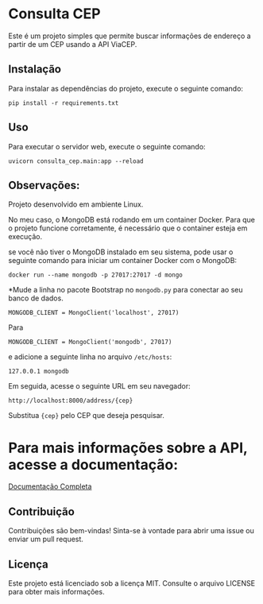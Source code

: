 
# Consulta CEP

Este é um projeto simples que permite buscar informações de endereço a partir de um CEP usando a API ViaCEP.

## Instalação

Para instalar as dependências do projeto, execute o seguinte comando:

```
pip install -r requirements.txt
```

## Uso

Para executar o servidor web, execute o seguinte comando:

```
uvicorn consulta_cep.main:app --reload
```
## Observações:
Projeto desenvolvido em ambiente Linux.

No meu caso, o MongoDB está rodando em um container Docker. Para que o projeto funcione corretamente, é necessário que o container esteja em execução.

se você não tiver o MongoDB instalado em seu sistema, pode usar o seguinte comando para iniciar um container Docker com o MongoDB:

```
docker run --name mongodb -p 27017:27017 -d mongo
```
*Mude a linha no pacote Bootstrap no `mongodb.py` para conectar ao seu banco de dados.

```	
MONGODB_CLIENT = MongoClient('localhost', 27017)
```
Para
```	
MONGODB_CLIENT = MongoClient('mongodb', 27017)
```
e adicione a seguinte linha no arquivo `/etc/hosts`:

```
127.0.0.1 mongodb
```


Em seguida, acesse o seguinte URL em seu navegador:

```
http://localhost:8000/address/{cep}
```

Substitua `{cep}` pelo CEP que deseja pesquisar.

# Para mais informações sobre a API, acesse a documentação:

[Documentação Completa](https://r1cardopereira.github.io/consulta-cep/)

## Contribuição

Contribuições são bem-vindas! Sinta-se à vontade para abrir uma issue ou enviar um pull request.

## Licença

Este projeto está licenciado sob a licença MIT. Consulte o arquivo LICENSE para obter mais informações.